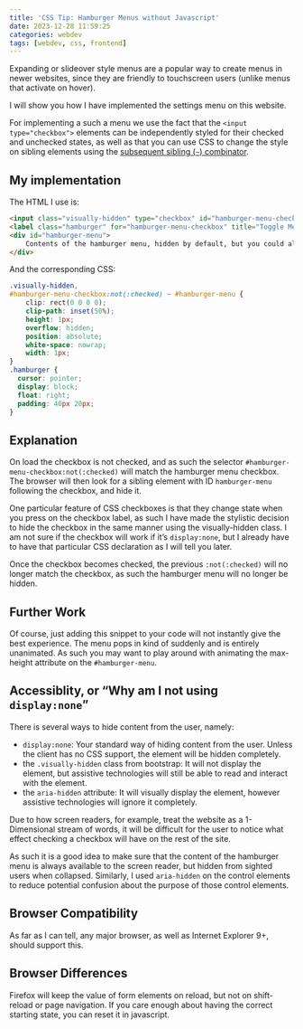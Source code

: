 ```yaml
---
title: 'CSS Tip: Hamburger Menus without Javascript'
date: 2023-12-28 11:59:25
categories: webdev
tags: [webdev, css, frontend]
---
```


Expanding or slideover style menus are a popular way to create menus in newer websites, since they are friendly to touchscreen users (unlike menus that activate on hover).

I will show you how I have implemented the settings menu on this website.

<!-- more -->

For implementing a such a menu we use the fact that the `<input type="checkbox">` elements can be independently styled for their checked and unchecked states, as well as that you can use CSS to change the style on sibling elements using the [subsequent sibling (`~`) combinator](https://developer.mozilla.org/en-US/docs/Web/CSS/Subsequent-sibling_combinator).

<!-- toc -->

## My implementation

The HTML I use is:

```html
<input class="visually-hidden" type="checkbox" id="hamburger-menu-checkbox" aria-hidden="true" tabindex="-1">
<label class="hamburger" for="hamburger-menu-checkbox" title="Toggle Menu Name" aria-hidden="true">The Label for the Menu (an icon)</label>
<div id="hamburger-menu">
    Contents of the hamburger menu, hidden by default, but you could also reverse the logic by checking the input by default.
</div>
```

And the corresponding CSS:

```css
.visually-hidden,
#hamburger-menu-checkbox:not(:checked) ~ #hamburger-menu {
    clip: rect(0 0 0 0);
    clip-path: inset(50%);
    height: 1px;
    overflow: hidden;
    position: absolute;
    white-space: nowrap;
    width: 1px;
}
.hamburger {
  cursor: pointer;
  display: block;
  float: right;
  padding: 40px 20px;
}
```

## Explanation

On load the checkbox is not checked, and as such the selector `#hamburger-menu-checkbox:not(:checked)` will match the hamburger menu checkbox. The browser will then look for a sibling element with ID `hamburger-menu` following the checkbox, and hide it.

One particular feature of CSS checkboxes is that they change state when you press on the checkbox label, as such I have made the stylistic decision to hide the checkbox in the same manner using the visually-hidden class. I am not sure if the checkbox will work if it’s `display:none`, but I already have to have that particular CSS declaration as I will tell you later.

Once the checkbox becomes checked, the previous `:not(:checked)` will no longer match the checkbox, as such the hamburger menu will no longer be hidden.

## Further Work

Of course, just adding this snippet to your code will not instantly give the best experience. The menu pops in kind of suddenly and is entirely unanimated. As such you may want to play around with animating the max-height attribute on the `#hamburger-menu`.

## Accessiblity, or “Why am I not using `display:none`”

There is several ways to hide content from the user, namely:

- `display:none`: Your standard way of hiding content from the user. Unless the client has no CSS support, the element will be hidden completely.
- the `.visually-hidden` class from bootstrap: It will not display the element, but assistive technologies will still be able to read and interact with the element.
- the `aria-hidden` attribute: It will visually display the element, however assistive technologies will ignore it completely.

Due to how screen readers, for example, treat the website as a 1-Dimensional stream of words, it will be difficult for the user to notice what effect checking a checkbox will have on the rest of the site.

As such it is a good idea to make sure that the content of the hamburger menu is always available to the screen reader, but hidden from sighted users when collapsed. Similarly, I used `aria-hidden` on the control elements to reduce potential confusion about the purpose of those control elements.

## Browser Compatibility

As far as I can tell, any major browser, as well as Internet Explorer 9+, should support this.

## Browser Differences

Firefox will keep the value of form elements on reload, but not on shift-reload or page navigation. If you care enough about having the correct starting state, you can reset it in javascript.
